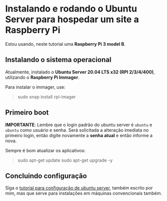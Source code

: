# Instalando e rodando o Ubuntu Server para hospedar um site a Raspberry Pi

Estou usando, neste tutorial uma **Raspberry Pi 3 model B**.

## Instalando o sistema operacional

Atualmente, instalado o **Ubuntu Server 20.04 LTS x32 (RPI 2/3/4/400)**, utilizando o **Raspberry Pi Immager**.

Para instalar o immager, use:

> sudo snap install rpi-imager


## Primeiro boot

**IMPORTANTE**: Lembre que o login padrão do ubuntu server é `ubuntu` e `ubuntu` como usuário e senha.
Será solicitada a alteração imediata no primeiro login, então digite novamente a **senha atual** e então informe a nova.

Sempre é bom atualizar os aplicativos:

> sudo apt-get update
> sudo apt-get upgrade -y

## Concluindo configuração

Siga o [tutorial para configuração de ubuntu server](https://github.com/williampilger/tutoriais/blob/master/ubuntu_server/exemplo_configuracao.md), também escrito por mim, mas que serve para instalações em máquinas convencionais também.

